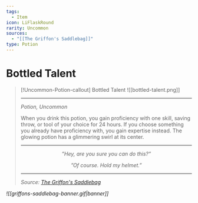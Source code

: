 ```yaml
---
tags:
  - Item
icon: LiFlaskRound
rarity: Uncommon
sources:
  - "[[The Griffon's Saddlebag]]"
type: Potion
---
```


# Bottled Talent

>[!Uncommon-Potion-callout] Bottled Talent
>![[bottled-talent.png]]
>
>---
> _Potion, Uncommon_
>
>When you drink this potion, you gain proficiency with one skill, saving throw, or tool of your choice for 24 hours. If you choose something you already have proficiency with, you gain expertise instead. The glowing potion has a glimmering swirl at its center.
>
> ---
>
><p style="text-align:center;"><i><p style="text-align:center;"><i>”Hey, are you sure you can do this?”</i></p>
> <p style="text-align:center;"><i><p style="text-align:center;"><i>”Of course. Hold my helmet.”</i></p>
>
> ---
> Source: [The Griffon's Saddlebag](https://www.thegriffonssaddlebag.com/)

![[griffons-saddlebag-banner.gif|banner]]
